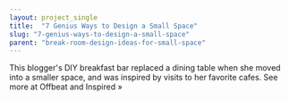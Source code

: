 ```yaml
---
layout: project_single
title:  "7 Genius Ways to Design a Small Space"
slug: "7-genius-ways-to-design-a-small-space"
parent: "break-room-design-ideas-for-small-space"
---
```

This blogger's DIY breakfast bar replaced a dining table when she moved into a smaller space, and was inspired by visits to her favorite cafes. See more at Offbeat and Inspired »